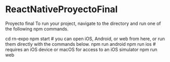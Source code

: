 # ReactNativeProyectoFinal
Proyecto final 
To run your project, navigate to the directory and run one of the following npm commands.

cd rn-expo
npm start # you can open iOS, Android, or web from here, or run them directly with the commands below.
npm run android
npm run ios # requires an iOS device or macOS for access to an iOS simulator
npm run web
